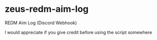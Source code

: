 # zeus-redm-aim-log
REDM Aim Log (Discord Webhook)


I would appreciate if you give credit before using the script somewhere
